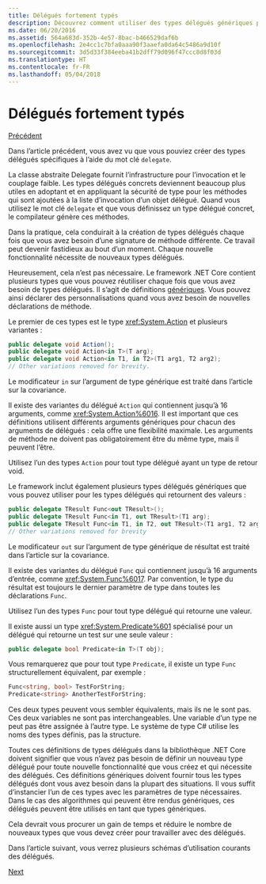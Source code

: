 ```yaml
---
title: Délégués fortement typés
description: Découvrez comment utiliser des types délégués génériques pour déclarer des types personnalisés lors de la création d’une fonctionnalité nécessitant des délégués.
ms.date: 06/20/2016
ms.assetid: 564a683d-352b-4e57-8bac-b466529daf6b
ms.openlocfilehash: 2e4cc1c7bfa0aaa90f3aaefa0da64c5486a9d10f
ms.sourcegitcommit: 3d5d33f384eeba41b2dff79d096f47ccc8d8f03d
ms.translationtype: HT
ms.contentlocale: fr-FR
ms.lasthandoff: 05/04/2018
---
```

# <a name="strongly-typed-delegates"></a>Délégués fortement typés

[Précédent](delegate-class.md)

Dans l’article précédent, vous avez vu que vous pouviez créer des types délégués spécifiques à l’aide du mot clé `delegate`. 

La classe abstraite Delegate fournit l’infrastructure pour l’invocation et le couplage faible. Les types délégués concrets deviennent beaucoup plus utiles en adoptant et en appliquant la sécurité de type pour les méthodes qui sont ajoutées à la liste d’invocation d’un objet délégué. Quand vous utilisez le mot clé `delegate` et que vous définissez un type délégué concret, le compilateur génère ces méthodes.

Dans la pratique, cela conduirait à la création de types délégués chaque fois que vous avez besoin d’une signature de méthode différente. Ce travail peut devenir fastidieux au bout d’un moment. Chaque nouvelle fonctionnalité nécessite de nouveaux types délégués.

Heureusement, cela n’est pas nécessaire. Le framework .NET Core contient plusieurs types que vous pouvez réutiliser chaque fois que vous avez besoin de types délégués. Il s’agit de définitions [génériques](programming-guide/generics/index.md). Vous pouvez ainsi déclarer des personnalisations quand vous avez besoin de nouvelles déclarations de méthode. 

Le premier de ces types est le type <xref:System.Action> et plusieurs variantes :

```csharp
public delegate void Action();
public delegate void Action<in T>(T arg);
public delegate void Action<in T1, in T2>(T1 arg1, T2 arg2);
// Other variations removed for brevity.
```

Le modificateur `in` sur l’argument de type générique est traité dans l’article sur la covariance.

Il existe des variantes du délégué `Action` qui contiennent jusqu’à 16 arguments, comme <xref:System.Action%6016>.
Il est important que ces définitions utilisent différents arguments génériques pour chacun des arguments de délégués : cela offre une flexibilité maximale. Les arguments de méthode ne doivent pas obligatoirement être du même type, mais il peuvent l’être.

Utilisez l’un des types `Action` pour tout type délégué ayant un type de retour void.

Le framework inclut également plusieurs types délégués génériques que vous pouvez utiliser pour les types délégués qui retournent des valeurs :

```csharp
public delegate TResult Func<out TResult>();
public delegate TResult Func<in T1, out TResult>(T1 arg);
public delegate TResult Func<in T1, in T2, out TResult>(T1 arg1, T2 arg2);
// Other variations removed for brevity
```

Le modificateur `out` sur l’argument de type générique de résultat est traité dans l’article sur la covariance.

Il existe des variantes du délégué `Func` qui contiennent jusqu’à 16 arguments d’entrée, comme <xref:System.Func%6017>.
Par convention, le type du résultat est toujours le dernier paramètre de type dans toutes les déclarations `Func`.

Utilisez l’un des types `Func` pour tout type délégué qui retourne une valeur.

Il existe aussi un type <xref:System.Predicate%601> spécialisé pour un délégué qui retourne un test sur une seule valeur :

```csharp
public delegate bool Predicate<in T>(T obj);
```

Vous remarquerez que pour tout type `Predicate`, il existe un type `Func` structurellement équivalent, par exemple :

```csharp
Func<string, bool> TestForString;
Predicate<string> AnotherTestForString;
```

Ces deux types peuvent vous sembler équivalents, mais ils ne le sont pas.
Ces deux variables ne sont pas interchangeables. Une variable d’un type ne peut pas être assignée à l’autre type. Le système de type C# utilise les noms des types définis, pas la structure.

Toutes ces définitions de types délégués dans la bibliothèque .NET Core doivent signifier que vous n’avez pas besoin de définir un nouveau type délégué pour toute nouvelle fonctionnalité que vous créez et qui nécessite des délégués. Ces définitions génériques doivent fournir tous les types délégués dont vous avez besoin dans la plupart des situations. Il vous suffit d’instancier l’un de ces types avec les paramètres de type nécessaires. Dans le cas des algorithmes qui peuvent être rendus génériques, ces délégués peuvent être utilisés en tant que types génériques. 

Cela devrait vous procurer un gain de temps et réduire le nombre de nouveaux types que vous devez créer pour travailler avec des délégués.

Dans l’article suivant, vous verrez plusieurs schémas d’utilisation courants des délégués.

[Next](delegates-patterns.md)
